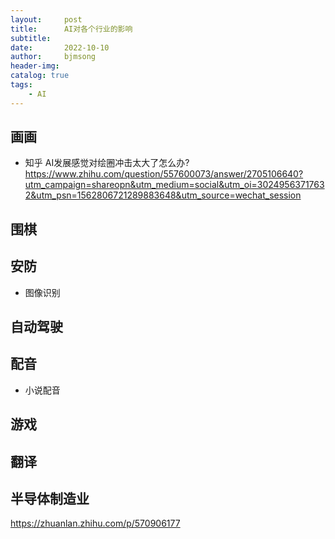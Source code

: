 ```yaml
---
layout:     post
title:      AI对各个行业的影响
subtitle:   
date:       2022-10-10
author:     bjmsong
header-img: 
catalog: true
tags:
    - AI
---
```

## 画画
- 知乎 AI发展感觉对绘圈冲击太大了怎么办?
https://www.zhihu.com/question/557600073/answer/2705106640?utm_campaign=shareopn&utm_medium=social&utm_oi=30249563717632&utm_psn=1562806721289883648&utm_source=wechat_session

## 围棋

## 安防
- 图像识别

## 自动驾驶


## 配音
- 小说配音

## 游戏

## 翻译

## 半导体制造业
https://zhuanlan.zhihu.com/p/570906177